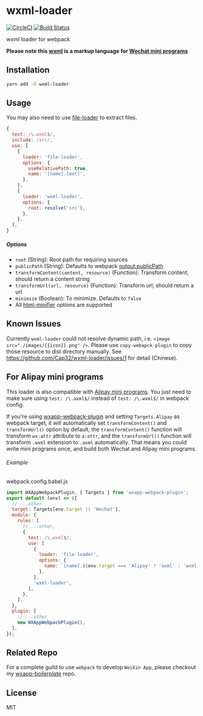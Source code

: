 # wxml-loader

[![CircleCI](https://circleci.com/gh/Cap32/wxml-loader.svg?style=shield)](https://circleci.com/gh/Cap32/wxml-loader) [![Build Status](https://travis-ci.org/Cap32/wxml-loader.svg?branch=master)](https://travis-ci.org/Cap32/wxml-loader)

wxml loader for webpack

**Please note this [wxml](https://mp.weixin.qq.com/debug/wxadoc/dev/framework/view/wxml/) is a markup language for [Wechat mini programs](https://mp.weixin.qq.com/debug/wxadoc/dev/)**


## Installation

```bash
yarn add -D wxml-loader
```

## Usage

You may also need to use [file-loader](https://github.com/webpack-contrib/file-loader) to extract files.

```js
{
  test: /\.wxml$/,
  include: /src/,
  use: [
    {
      loader: 'file-loader',
      options: {
        useRelativePath: true,
        name: '[name].[ext]',
      },
    },
    {
      loader: 'wxml-loader',
      options: {
        root: resolve('src'),
      },
    },
  ],
}
```

##### Options

- `root` (String): Root path for requiring sources
- `publicPath` (String): Defaults to webpack [output.publicPath](https://webpack.js.org/configuration/output/#output-publicpath)
- `transformContent(content, resource)` (Function): Transform content, should return a content string
- `transformUrl(url, resource)` (Function): Transform url, should return a url
- `minimize` (Boolean): To minimize. Defaults to `false`
- All [html-minifier](https://github.com/kangax/html-minifier#options-quick-reference) options are supported


## Known Issues

Currently `wxml-loader` could not resolve dynamic path, i.e. `<image src="./images/{{icon}}.png" />`. Please use `copy-webapck-plugin` to copy those resource to dist directory manually. See https://github.com/Cap32/wxml-loader/issues/1 for detail (Chinese).


## For Alipay mini programs

This loader is also compatible with [Alipay mini programs](https://mini.open.alipay.com/channel/miniIndex.htm). You just need to make sure using `test: /\.axml$/` instead of `test: /\.wxml$/` in webpack config.

If you're using [wxapp-webpack-plugin](https://github.com/Cap32/wxapp-webpack-plugin) and setting `Targets.Alipay` as webpack target, it will automatically set `transformContent()` and `transformUrl()` option by default, the `transformContent()` function will transform `wx:attr` attribute to `a:attr`, and the `transformUrl()` function will transform `.wxml` extension to `.axml` automatically. That means you could write mini programs once, and build both Wechat and Alipay mini programs.

###### Example

webpack.config.babel.js

```js
import WXAppWebpackPlugin, { Targets } from 'wxapp-webpack-plugin';
export default (env) => ({
  // ...other
  target: Targets[env.target || 'Wechat'],
  module: {
    rules: [
      // ...other,
      {
        test: /\.wxml$/,
        use: [
          {
            loader: 'file-loader',
            options: {
              name: `[name].${env.target === 'Alipay' ? 'axml' : 'wxml'}`,
            },
          },
          'wxml-loader',
        ],
      },
    ],
  },
  plugin: [
    // ...other
    new WXAppWebpackPlugin(),
  ],
});
```


## Related Repo

For a complete guild to use `webpack` to develop `WeiXin App`, please checkout my [wxapp-boilerplate](https://github.com/cantonjs/wxapp-boilerplate) repo.


## License

MIT
